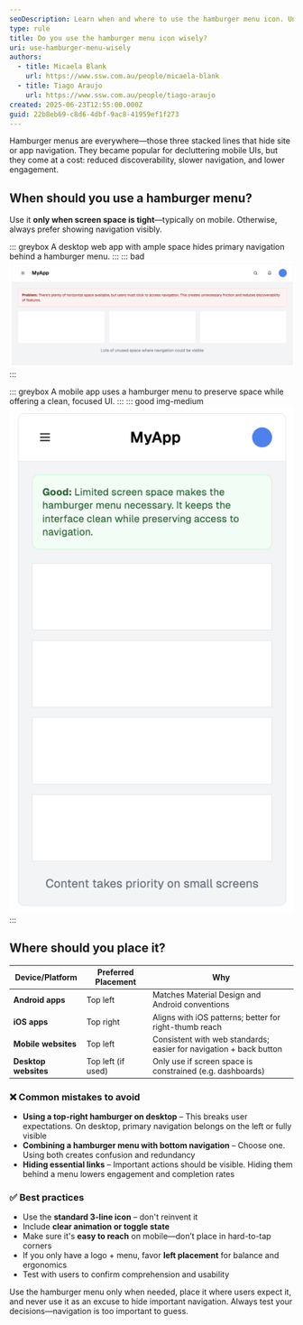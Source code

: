 ```yaml
---
seoDescription: Learn when and where to use the hamburger menu icon. Understand platform conventions, user expectations, and when it's best to avoid hiding navigation.
type: rule
title: Do you use the hamburger menu icon wisely?
uri: use-hamburger-menu-wisely
authors:
  - title: Micaela Blank
    url: https://www.ssw.com.au/people/micaela-blank
  - title: Tiago Araujo
    url: https://www.ssw.com.au/people/tiago-araujo
created: 2025-06-23T12:55:00.000Z
guid: 22b8eb69-c8d6-4dbf-9ac8-41959ef1f273
---
```


Hamburger menus are everywhere—those three stacked lines that hide site or app navigation. They became popular for decluttering mobile UIs, but they come at a cost: reduced discoverability, slower navigation, and lower engagement.

<!--endintro-->

## When should you use a hamburger menu?

Use it **only when screen space is tight**—typically on mobile. Otherwise, always prefer showing navigation visibly.

::: greybox
A desktop web app with ample space hides primary navigation behind a hamburger menu.
:::
::: bad
![Figure: Bad example – On desktop, navigation should be visible when screen space allows. Hiding it behind a hamburger reduces usability](hamburger-menu-bad-example.png)
:::

::: greybox
A mobile app uses a hamburger menu to preserve space while offering a clean, focused UI.
:::
::: good img-medium
![Figure: Good example – On mobile, screen space is limited, so hiding the nav behind a hamburger is appropriate](hamburger-menu-good-example.png)
:::

## Where should you place it?

| Device/Platform      | Preferred Placement | Why                                                                 |
|----------------------|---------------------|----------------------------------------------------------------------|
| **Android apps**     | Top left            | Matches Material Design and Android conventions                     |
| **iOS apps**         | Top right           | Aligns with iOS patterns; better for right-thumb reach              |
| **Mobile websites**  | Top left            | Consistent with web standards; easier for navigation + back button  |
| **Desktop websites** | Top left (if used)  | Only use if screen space is constrained (e.g. dashboards)           |

### ❌ Common mistakes to avoid

* **Using a top-right hamburger on desktop** – This breaks user expectations. On desktop, primary navigation belongs on the left or fully visible
* **Combining a hamburger menu with bottom navigation** – Choose one. Using both creates confusion and redundancy
* **Hiding essential links** – Important actions should be visible. Hiding them behind a menu lowers engagement and completion rates

### ✅ Best practices

- Use the **standard 3-line icon** – don't reinvent it
- Include **clear animation or toggle state**
- Make sure it's **easy to reach** on mobile—don’t place in hard-to-tap corners
- If you only have a logo + menu, favor **left placement** for balance and ergonomics
- Test with users to confirm comprehension and usability

Use the hamburger menu only when needed, place it where users expect it, and never use it as an excuse to hide important navigation. Always test your decisions—navigation is too important to guess.

